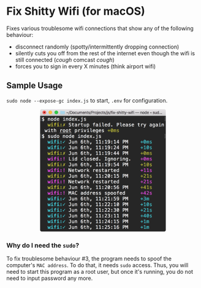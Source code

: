 # Fix Shitty Wifi (for macOS)
Fixes various troublesome wifi connections that show any of the following behaviour: 
- disconnect randomly (spotty/intermittently dropping connection)
- silently cuts you off from the rest of the internet even though the wifi is still connected (*cough* comcast *cough*)
- forces you to sign in every X minutes (think airport wifi)

## Sample Usage
`sudo node --expose-gc index.js` to start, `.env` for configuration.

<p align='center'>
  <img src='screenshot.png' width='65%'>
</p>

### Why do I need the `sudo`?
To fix troublesome behaviour #3, the program needs to spoof the computer's `MAC address`. To do that, it needs `sudo` access. Thus, you will need to start this program as a root user, but once it's running, you do not need to input password any more.
